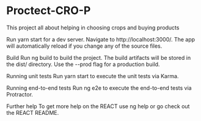 # Proctect-CRO-P

This project all about helping in choosing crops and buying products

Run yarn start for a dev server. Navigate to http://localhost:3000/. The app will automatically reload if you change any of the source files.

Build
Run ng build to build the project. The build artifacts will be stored in the dist/ directory. Use the --prod flag for a production build.

Running unit tests
Run yarn start to execute the unit tests via Karma.

Running end-to-end tests
Run ng e2e to execute the end-to-end tests via Protractor.

Further help
To get more help on the REACT use ng help or go check out the REACT README.
